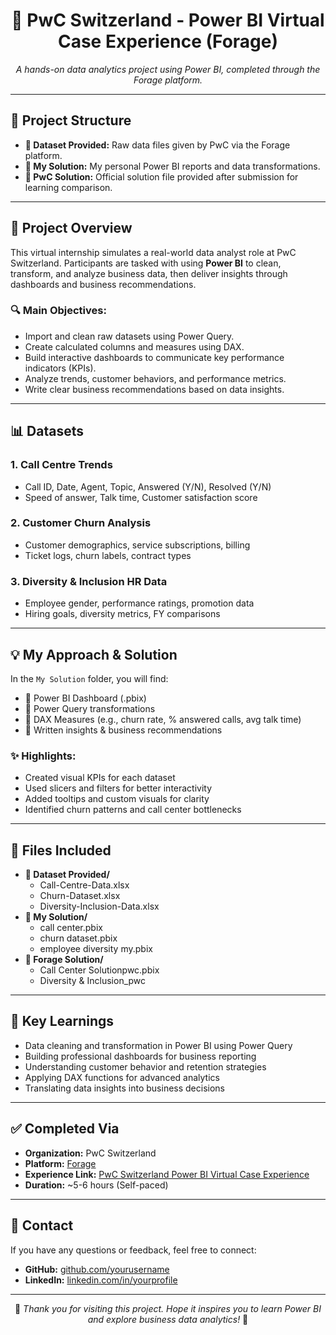 <h1 align="center">💼 PwC Switzerland - Power BI Virtual Case Experience (Forage)</h1>


<p align="center">
  <i>A hands-on data analytics project using Power BI, completed through the Forage platform.</i>
</p>

<hr />

<h2>📂 Project Structure</h2>

<ul>
  <li><strong>📁 Dataset Provided:</strong> Raw data files given by PwC via the Forage platform.</li>
  <li><strong>📁 My Solution:</strong> My personal Power BI reports and data transformations.</li>
  <li><strong>📁 PwC Solution:</strong> Official solution file provided after submission for learning comparison.</li>
</ul>

<hr />

<h2>🎯 Project Overview</h2>

<p>
  This virtual internship simulates a real-world data analyst role at PwC Switzerland. Participants are tasked with using <strong>Power BI</strong> to clean, transform, and analyze business data, then deliver insights through dashboards and business recommendations.
</p>

<h3>🔍 Main Objectives:</h3>
<ul>
  <li>Import and clean raw datasets using Power Query.</li>
  <li>Create calculated columns and measures using DAX.</li>
  <li>Build interactive dashboards to communicate key performance indicators (KPIs).</li>
  <li>Analyze trends, customer behaviors, and performance metrics.</li>
  <li>Write clear business recommendations based on data insights.</li>
</ul>

<hr />

<h2>📊 Datasets</h2>

<h3>1. Call Centre Trends</h3>
<ul>
  <li>Call ID, Date, Agent, Topic, Answered (Y/N), Resolved (Y/N)</li>
  <li>Speed of answer, Talk time, Customer satisfaction score</li>
</ul>

<h3>2. Customer Churn Analysis</h3>
<ul>
  <li>Customer demographics, service subscriptions, billing</li>
  <li>Ticket logs, churn labels, contract types</li>
</ul>

<h3>3. Diversity & Inclusion HR Data</h3>
<ul>
  <li>Employee gender, performance ratings, promotion data</li>
  <li>Hiring goals, diversity metrics, FY comparisons</li>
</ul>

<hr />

<h2>💡 My Approach & Solution</h2>

<p>
  In the <code>My Solution</code> folder, you will find:
</p>
<ul>
  <li>📘 Power BI Dashboard (.pbix)</li>
  <li>🧹 Power Query transformations</li>
  <li>📐 DAX Measures (e.g., churn rate, % answered calls, avg talk time)</li>
  <li>📝 Written insights & business recommendations</li>
</ul>

<h3>✨ Highlights:</h3>
<ul>
  <li>Created visual KPIs for each dataset</li>
  <li>Used slicers and filters for better interactivity</li>
  <li>Added tooltips and custom visuals for clarity</li>
  <li>Identified churn patterns and call center bottlenecks</li>
</ul>

<hr />

<h2>📎 Files Included</h2>

<ul>
  <li><strong>📁 Dataset Provided/</strong>
    <ul>
      <li>Call-Centre-Data.xlsx</li>
      <li>Churn-Dataset.xlsx</li>
      <li>Diversity-Inclusion-Data.xlsx</li>
    </ul>
  </li>

  <li><strong>📁 My Solution/</strong>
    <ul>
      <li>call center.pbix</li>
      <li>churn dataset.pbix</li>
      <li>employee diversity my.pbix</li>
    </ul>
  </li>

  <li><strong>📁 Forage Solution/</strong>
    <ul>
      <li>Call Center Solutionpwc.pbix</li>
      <li>Diversity & Inclusion_pwc</li>
    </ul>
  </li>
</ul>

<hr />

<h2>📌 Key Learnings</h2>

<ul>
  <li>Data cleaning and transformation in Power BI using Power Query</li>
  <li>Building professional dashboards for business reporting</li>
  <li>Understanding customer behavior and retention strategies</li>
  <li>Applying DAX functions for advanced analytics</li>
  <li>Translating data insights into business decisions</li>
</ul>

<hr />

<h2>✅ Completed Via</h2>

<ul>
  <li><strong>Organization:</strong> PwC Switzerland</li>
  <li><strong>Platform:</strong> <a href="https://www.theforage.com/" target="_blank">Forage</a></li>
  <li><strong>Experience Link:</strong> <a href="https://forage-uploads-prod.s3.amazonaws.com/completion-certificates/4sLyCPgmsy8DA6Dh3/a87GpgE6tiku7q3gu_4sLyCPgmsy8DA6Dh3_jALQK7NBmDD3f5v7a_1737305500494_completion_certificate.pdf" target="_blank">PwC Switzerland Power BI Virtual Case Experience</a></li>
  <li><strong>Duration:</strong> ~5-6 hours (Self-paced)</li>
</ul>

<hr />

<h2>📮 Contact</h2>

<p>
  If you have any questions or feedback, feel free to connect:
</p>

<ul>
  <li><strong>GitHub:</strong> <a href="https://github.com/anurag9681" target="_blank">github.com/yourusername</a></li>
  <li><strong>LinkedIn:</strong> <a href="https://in.linkedin.com/in/anurag-yadav-a1848a30a" target="_blank">linkedin.com/in/yourprofile</a></li>
</ul>

<hr />

<p align="center">
  🚀 <em>Thank you for visiting this project. Hope it inspires you to learn Power BI and explore business data analytics!</em> 🚀
</p>

